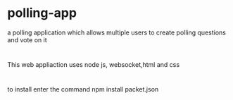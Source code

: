 # polling-app
a polling application which allows multiple users to create polling questions and vote on it
#
This web appliaction uses node js, websocket,html and css
#
to install enter the command npm install packet.json
